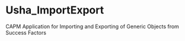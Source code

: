 # Usha_ImportExport
CAPM Application for Importing and Exporting of Generic Objects from Success Factors
